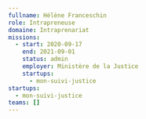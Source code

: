 ```yaml
---
fullname: Hélène Franceschin
role: Intrapreneuse
domaine: Intraprenariat
missions:
  - start: 2020-09-17
    end: 2021-09-01
    status: admin
    employer: Ministère de la Justice
    startups:
      - mon-suivi-justice
startups:
  - mon-suivi-justice
teams: []
---
```

